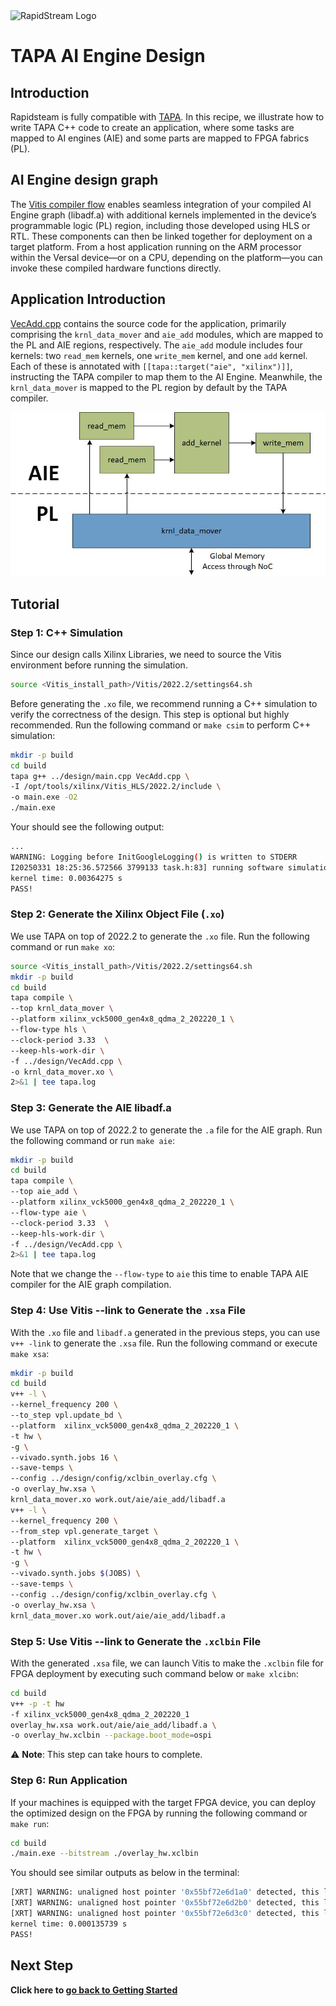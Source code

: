 <!--
Copyright (c) 2024 RapidStream Design Automation, Inc. and contributors.  All rights reserved.
The contributor(s) of this file has/have agreed to the RapidStream Contributor License Agreement.
-->

<img src="https://imagedelivery.net/AU8IzMTGgpVmEBfwPILIgw/1b565657-df33-41f9-f29e-0d539743e700/128" width="64px" alt="RapidStream Logo" />

# TAPA AI Engine Design

## Introduction


Rapidsteam is fully compatible with [TAPA](https://github.com/rapidstream-org/rapidstream-tapa).
In this recipe, we illustrate how to write TAPA C++ code to create an application, where some tasks are mapped to AI engines (AIE) and some parts are mapped to FPGA fabrics (PL).

## AI Engine design graph

The [Vitis compiler flow](https://docs.amd.com/r/2022.2-English/ug1076-ai-engine-environment/Integrating-the-Application-Using-the-Vitis-Tools-Flow)
enables seamless integration of your compiled AI Engine graph (libadf.a) with additional kernels implemented
in the device’s programmable logic (PL) region, including those developed using HLS or RTL. These components
can then be linked together for deployment on a target platform. From a host application running on the ARM
processor within the Versal device—or on a CPU, depending on the platform—you can invoke these compiled
hardware functions directly.


## Application Introduction

[VecAdd.cpp](design/VecAdd.cpp) contains the source code for the application, primarily comprising the
`krnl_data_mover` and `aie_add` modules, which are mapped to the PL and AIE regions, respectively. The
`aie_add` module includes four kernels: two `read_mem` kernels, one `write_mem` kernel, and one `add` kernel.
Each of these is annotated with `[[tapa::target("aie", "xilinx")]]`, instructing the TAPA compiler to map them
to the AI Engine. Meanwhile, the `krnl_data_mover` is mapped to the PL region by default by the TAPA compiler.


<img src="../../common/img/tapa_aie.jpg" width="800px" alt="AIE TAPA Diagram"/>


## Tutorial

### Step 1: C++ Simulation

Since our
design calls Xilinx Libraries, we need to source the Vitis environment before running the simulation.

```bash
source <Vitis_install_path>/Vitis/2022.2/settings64.sh
```

Before generating the `.xo` file, we recommend running a C++ simulation to verify the correctness of the design. This step is optional but highly recommended. Run the following command or `make csim` to perform C++ simulation:

```bash
mkdir -p build
cd build
tapa g++ ../design/main.cpp VecAdd.cpp \
-I /opt/tools/xilinx/Vitis_HLS/2022.2/include \
-o main.exe -O2
./main.exe
```

Your should see the following output:

```bash
...
WARNING: Logging before InitGoogleLogging() is written to STDERR
I20250331 18:25:36.572566 3799133 task.h:83] running software simulation with TAPA library
kernel time: 0.00364275 s
PASS!
```

### Step 2: Generate the Xilinx Object File (`.xo`)

We use TAPA on top of 2022.2 to generate the `.xo` file. Run the following command or run `make xo`:

```bash
source <Vitis_install_path>/Vitis/2022.2/settings64.sh
mkdir -p build
cd build
tapa compile \
--top krnl_data_mover \
--platform xilinx_vck5000_gen4x8_qdma_2_202220_1 \
--flow-type hls \
--clock-period 3.33  \
--keep-hls-work-dir \
-f ../design/VecAdd.cpp \
-o krnl_data_mover.xo \
2>&1 | tee tapa.log
```
### Step 3: Generate the AIE libadf.a

We use TAPA on top of 2022.2 to generate the `.a` file for the AIE graph. Run the following command or run `make aie`:

```bash
mkdir -p build
cd build
tapa compile \
--top aie_add \
--platform xilinx_vck5000_gen4x8_qdma_2_202220_1 \
--flow-type aie \
--clock-period 3.33  \
--keep-hls-work-dir \
-f ../design/VecAdd.cpp \
2>&1 | tee tapa.log
```

Note that we change the `--flow-type` to `aie` this time to enable TAPA AIE compiler for the AIE
graph compilation.



### Step 4: Use Vitis --link to Generate the `.xsa` File

With the `.xo` file  and `libadf.a` generated in the previous steps, you can use `v++ -link` to generate the `.xsa` file. Run the following command or execute `make xsa`:

```bash
mkdir -p build
cd build
v++ -l \
--kernel_frequency 200 \
--to_step vpl.update_bd \
--platform  xilinx_vck5000_gen4x8_qdma_2_202220_1 \
-t hw \
-g \
--vivado.synth.jobs 16 \
--save-temps \
--config ../design/config/xclbin_overlay.cfg \
-o overlay_hw.xsa \
krnl_data_mover.xo work.out/aie/aie_add/libadf.a
v++ -l \
--kernel_frequency 200 \
--from_step vpl.generate_target \
--platform  xilinx_vck5000_gen4x8_qdma_2_202220_1 \
-t hw \
-g \
--vivado.synth.jobs $(JOBS) \
--save-temps \
--config ../design/config/xclbin_overlay.cfg \
-o overlay_hw.xsa \
krnl_data_mover.xo work.out/aie/aie_add/libadf.a
```

### Step 5: Use Vitis --link to Generate the `.xclbin` File

With the generated `.xsa` file, we can launch Vitis to make the `.xclbin` file for FPGA deployment by
executing such command below or `make xlcibn`:

```bash
cd build
v++ -p -t hw
-f xilinx_vck5000_gen4x8_qdma_2_202220_1
overlay_hw.xsa work.out/aie/aie_add/libadf.a \
-o overlay_hw.xclbin --package.boot_mode=ospi
```


:warning: **Note**: This step can take hours to complete.

### Step 6: Run Application

If your machines is equipped with the target FPGA device, you can deploy the optimized design on the FPGA by running the following command or `make run`:

```bash
cd build
./main.exe --bitstream ./overlay_hw.xclbin
```

You should see similar outputs as below in the terminal:

```bash
[XRT] WARNING: unaligned host pointer '0x55bf72e6d1a0' detected, this leads to extra memcpy
[XRT] WARNING: unaligned host pointer '0x55bf72e6d2b0' detected, this leads to extra memcpy
[XRT] WARNING: unaligned host pointer '0x55bf72e6d3c0' detected, this leads to extra memcpy
kernel time: 0.000135739 s
PASS!
```


## Next Step

  **Click here to [go back to Getting Started](../README.md)**
